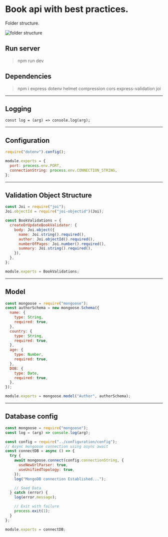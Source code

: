 # Book api with best practices.

Folder structure.

![folder structure](https://user-images.githubusercontent.com/70065792/156903901-096a95b3-e89c-46bb-b340-41d3d7c3145e.PNG)

## Run server
> npm run dev

## Dependencies

> npm i express dotenv helmet compression cors express-validation joi

---

## Logging
```
const log = (arg) => console.log(arg);
```

---

## Configuration
```javascript
require("dotenv").config();

module.exports = {
  port: process.env.PORT,
  connectionString: process.env.CONNECTION_STRING,
};
```

---

## Validation Object Structure
```javascript
const Joi = require("joi");
Joi.objectId = require("joi-objectid")(Joi);

const BookValidations = {
  createOrUpdateBookValidator: {
    body: Joi.object({
      name: Joi.string().required(),
      author: Joi.objectId().required(),
      numberOfPages: Joi.number().required(),
      summary: Joi.string().required(),
    }),
  },
};

module.exports = BookValidations;
```


---

## Model 
```javascript
const mongoose = require("mongoose");
const authorSchema = new mongoose.Schema({
  name: {
    type: String,
    required: true,
  },
  country: {
    type: String,
    required: true,
  },
  age: {
    type: Number,
    required: true,
  },
  DOB: {
    type: Date,
    required: true,
  },
});

module.exports = mongoose.model("Author", authorSchema);

```


---

## Database config
```javascript
const mongoose = require("mongoose");
const log = (arg) => console.log(arg);

const config = require("../configuration/config");
// Async mongoose connection using async await
const connectDB = async () => {
  try {
    await mongoose.connect(config.connectionString, {
      useNewUrlParser: true,
      useUnifiedTopology: true,
    });
    log("MongoDB connection Established...");

    // Seed Data
  } catch (error) {
    log(error.message);

    // Exit with failure
    process.exit(1);
  }
};

module.exports = connectDB;
```

